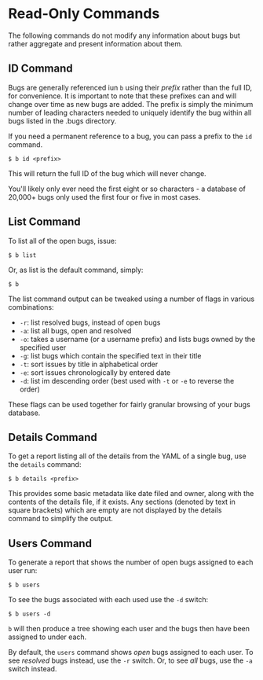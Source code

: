 Read-Only Commands
========================================================================================================================
The following commands do not modify any information about bugs but rather aggregate and present information about them.




ID Command
------------------------------------------------------------------------------------------------------------------------
Bugs are generally referenced iun `b` using their *prefix* rather than the full ID, for convenience.  It is important to note that these prefixes can and will change over time as new bugs are added.  The prefix is simply the minimum number of leading characters needed to uniquely identify the bug within all bugs listed in the .bugs directory.

If you need a permanent reference to a bug, you can pass a prefix to the `id` command.

    $ b id <prefix>

This will return the full ID of the bug which will never change.

You'll likely only ever need the first eight or so characters - a database of 20,000+ bugs only used the first four or five in most cases.




List Command
------------------------------------------------------------------------------------------------------------------------
To list all of the open bugs, issue:

    $ b list

Or, as list is the default command, simply:

    $ b

The list command output can be tweaked using a number of flags in various combinations:

* `-r`: list resolved bugs, instead of open bugs
* `-a`: list all bugs, open and resolved
* `-o`: takes a username (or a username prefix) and lists bugs owned by the specified user
* `-g`: list bugs which contain the specified text in their title
* `-t`: sort issues by title in alphabetical order
* `-e`: sort issues chronologically by entered date
* `-d`: list im descending order (best used with `-t` or `-e` to reverse the order)

These flags can be used together for fairly granular browsing of your bugs database.




Details Command
------------------------------------------------------------------------------------------------------------------------
To get a report listing all of the details from the YAML of a single bug, use the `details` command:

    $ b details <prefix>


This provides some basic metadata like date filed and owner, along with the contents of the details file, if it exists.  Any sections (denoted by text in square brackets) which are empty are not displayed by the details command to simplify the output.




Users Command
------------------------------------------------------------------------------------------------------------------------
To generate a report that shows the number of open bugs assigned to each user run:

    $ b users

To see the bugs associated with each used use the `-d` switch:

    $ b users -d

`b` will then produce a tree showing each user and the bugs then have been assigned to under each.

By default, the `users` command shows *open* bugs assigned to each user.  To see *resolved* bugs instead, use the `-r` switch.  Or, to see *all* bugs, use the `-a` switch instead.
